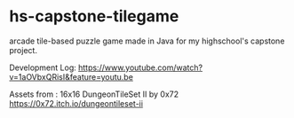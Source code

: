 # hs-capstone-tilegame
arcade tile-based puzzle game made in Java for my highschool's capstone project. 


Development Log:
https://www.youtube.com/watch?v=1aOVbxQRisI&feature=youtu.be


Assets from : 16x16 DungeonTileSet II by 0x72
https://0x72.itch.io/dungeontileset-ii
